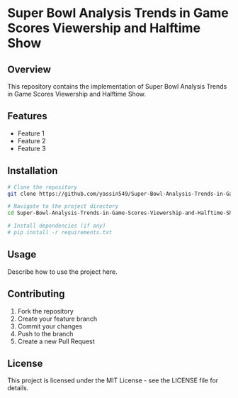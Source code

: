 # Super Bowl Analysis Trends in Game Scores Viewership and Halftime Show

## Overview
This repository contains the implementation of Super Bowl Analysis Trends in Game Scores Viewership and Halftime Show.

## Features
- Feature 1
- Feature 2
- Feature 3

## Installation
```bash
# Clone the repository
git clone https://github.com/yassin549/Super-Bowl-Analysis-Trends-in-Game-Scores-Viewership-and-Halftime-Show.git

# Navigate to the project directory
cd Super-Bowl-Analysis-Trends-in-Game-Scores-Viewership-and-Halftime-Show

# Install dependencies (if any)
# pip install -r requirements.txt
```

## Usage
Describe how to use the project here.

## Contributing
1. Fork the repository
2. Create your feature branch
3. Commit your changes
4. Push to the branch
5. Create a new Pull Request

## License
This project is licensed under the MIT License - see the LICENSE file for details.
